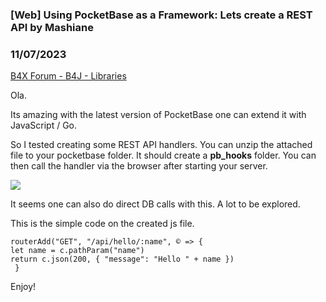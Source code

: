 ### [Web] Using PocketBase as a Framework: Lets create a REST API by Mashiane
### 11/07/2023
[B4X Forum - B4J - Libraries](https://www.b4x.com/android/forum/threads/157273/)

Ola.  
  
Its amazing with the latest version of PocketBase one can extend it with JavaScript / Go.  
  
So I tested creating some REST API handlers. You can unzip the attached file to your pocketbase folder. It should create a **pb\_hooks** folder. You can then call the handler via the browser after starting your server.  
  
![](https://www.b4x.com/android/forum/attachments/147582)  
  
It seems one can also do direct DB calls with this. A lot to be explored.  
  
This is the simple code on the created js file.  
  

```B4X
routerAdd("GET", "/api/hello/:name", © => {      
let name = c.pathParam("name")      
return c.json(200, { "message": "Hello " + name })  
 }
```

  
  
Enjoy!